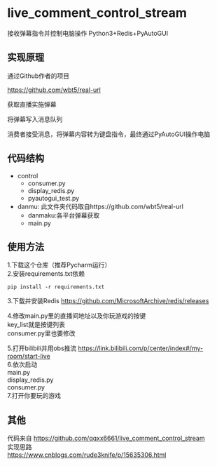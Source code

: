 # live_comment_control_stream

接收弹幕指令并控制电脑操作 Python3+Redis+PyAutoGUI

## 实现原理

通过Github作者的项目

https://github.com/wbt5/real-url

获取直播实施弹幕

将弹幕写入消息队列

消费者接受消息，将弹幕内容转为键盘指令，最终通过PyAutoGUI操作电脑

## 代码结构

- control
    - consumer.py
    - display_redis.py
    - pyautogui_test.py
- danmu: 此文件夹代码取自https://github.com/wbt5/real-url
    - danmaku:各平台弹幕获取
    - main.py
## 使用方法
1.下载这个仓库（推荐Pycharm运行）  
2.安装requirements.txt依赖

    pip install -r requirements.txt

3.下载并安装Redis
https://github.com/MicrosoftArchive/redis/releases

4.修改main.py里的直播间地址以及你玩游戏的按键  
key_list就是按键列表  
consumer.py里也要修改

5.打开bilibili并用obs推流
https://link.bilibili.com/p/center/index#/my-room/start-live  
6.依次启动  
main.py  
display_redis.py  
consumer.py  
7.打开你要玩的游戏
## 其他
代码来自
https://github.com/qqxx6661/live_comment_control_stream  
实现思路  
https://www.cnblogs.com/rude3knife/p/15635306.html


